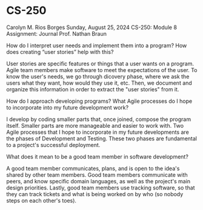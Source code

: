 # CS-250

Carolyn M. Rios Borges 
Sunday, August 25, 2024 
CS-250: Module 8 Assignment: Journal 
Prof. Nathan Braun

How do I interpret user needs and implement them into a program? How does creating “user stories” help with this?

User stories are specific features or things that a user wants on a program. Agile team members make software to meet the expectations of the user. To know the user's needs, we go through dicovery phase, where we ask the users what they want, how would they use it, etc. Then, we document and organize this information in order to extract the "user stories" from it.

How do I approach developing programs? What Agile processes do I hope to incorporate into my future development work?

I develop by coding smaller parts that, once joined, compose the program itself. Smaller parts are more manageable and easier to work with. Two Agile processes that I hope to incorporate in my future developments are the phases of Development and Testing. These two phases are fundamental to a project's successful deployment.

What does it mean to be a good team member in software development?

A good team member communicates, plans, and is open to the idea's shared by other team members. Good team members communicate with peers, and know specific domain languages, as well as the project's main design priorities. Lastly, good team members use tracking software, so that they can track tickets and what is being worked on by who (so nobody steps on each other's toes).
